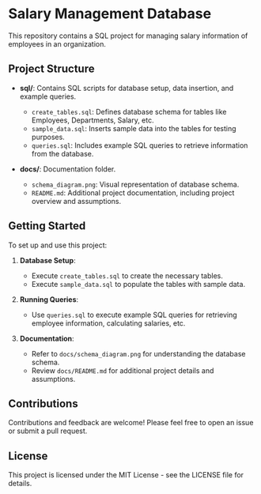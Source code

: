 # Salary Management Database

This repository contains a SQL project for managing salary information of employees in an organization.

## Project Structure

- **sql/**: Contains SQL scripts for database setup, data insertion, and example queries.
  - `create_tables.sql`: Defines database schema for tables like Employees, Departments, Salary, etc.
  - `sample_data.sql`: Inserts sample data into the tables for testing purposes.
  - `queries.sql`: Includes example SQL queries to retrieve information from the database.

- **docs/**: Documentation folder.
  - `schema_diagram.png`: Visual representation of database schema.
  - `README.md`: Additional project documentation, including project overview and assumptions.

## Getting Started

To set up and use this project:

1. **Database Setup**:
   - Execute `create_tables.sql` to create the necessary tables.
   - Execute `sample_data.sql` to populate the tables with sample data.

2. **Running Queries**:
   - Use `queries.sql` to execute example SQL queries for retrieving employee information, calculating salaries, etc.

3. **Documentation**:
   - Refer to `docs/schema_diagram.png` for understanding the database schema.
   - Review `docs/README.md` for additional project details and assumptions.

## Contributions

Contributions and feedback are welcome! Please feel free to open an issue or submit a pull request.

## License

This project is licensed under the MIT License - see the LICENSE file for details.

